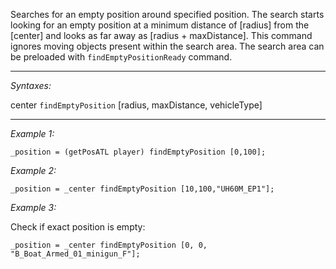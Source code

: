 Searches for an empty position around specified position. The search starts looking for an empty position at a minimum distance of [radius] from the [center] and looks as far away as [radius + maxDistance].
This command ignores moving objects present within the search area. The search area can be preloaded with `findEmptyPositionReady` command.


---
*Syntaxes:*

center `findEmptyPosition` [radius, maxDistance, vehicleType]

---
*Example 1:*

```sqf
_position = (getPosATL player) findEmptyPosition [0,100];
```

*Example 2:*

```sqf
_position = _center findEmptyPosition [10,100,"UH60M_EP1"];
```

*Example 3:*

Check if exact position is empty:

```sqf
_position = _center findEmptyPosition [0, 0, "B_Boat_Armed_01_minigun_F"];
```